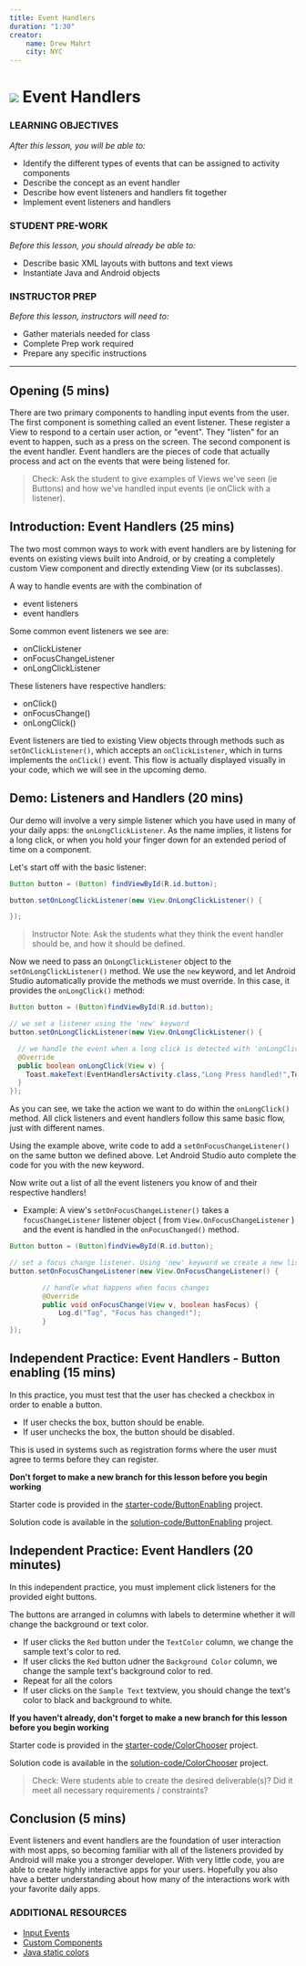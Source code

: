 ```yaml
---
title: Event Handlers
duration: "1:30"
creator:
    name: Drew Mahrt
    city: NYC
---
```


<!--  OUTSTANDING

- May want to demonstrate grabbing and using user input in this lesson
- Discussion questions for the conclusion

-->

# ![](https://ga-dash.s3.amazonaws.com/production/assets/logo-9f88ae6c9c3871690e33280fcf557f33.png) Event Handlers

### LEARNING OBJECTIVES
*After this lesson, you will be able to:*
- Identify the different types of events that can be assigned to activity components
- Describe the concept as an event handler
- Describe how event listeners and handlers fit together
- Implement event listeners and handlers

### STUDENT PRE-WORK
*Before this lesson, you should already be able to:*
- Describe basic XML layouts with buttons and text views
- Instantiate Java and Android objects

### INSTRUCTOR PREP
*Before this lesson, instructors will need to:*
- Gather materials needed for class
- Complete Prep work required
- Prepare any specific instructions

---
<a name="opening"></a>
## Opening (5 mins)

There are two primary components to handling input events from the user. The first component is something called an event listener. These register a View to respond to a certain user action, or "event". They "listen" for an event to happen, such as a press on the screen. The second component is the event handler. Event handlers are the pieces of code that actually process and act on the events that were being listened for.

>Check: Ask the student to give examples of Views we've seen (ie Buttons) and how we've handled input events (ie onClick with a listener).

<a name="introduction"></a>
## Introduction: Event Handlers (25 mins)

The two most common ways to work with event handlers are by listening for events on existing views built into Android, or by creating a completely custom View component and directly extending View (or its subclasses).

A way to handle events are with the combination of 
- event listeners 
- event handlers 
 
Some common event listeners we see are:
- onClickListener 
- onFocusChangeListener
- onLongClickListener
 
These listeners have respective handlers:
- onClick() 
- onFocusChange()
- onLongClick()
 
Event listeners are tied to existing View objects through methods such as `setOnClickListener()`, which accepts an `onClickListener`, which in turns implements the `onClick()` event. This flow is actually displayed visually in your code, which we will see in the upcoming demo.


<a name="demo"></a>
## Demo: Listeners and Handlers (20 mins)

Our demo will involve a very simple listener which you have used in many of your daily apps: the `onLongClickListener`. As the name implies, it listens for a long click, or when you hold your finger down for an extended period of time on a component.

Let's start off with the basic listener:

```java
Button button = (Button) findViewById(R.id.button);

button.setOnLongClickListener(new View.OnLongClickListener() {

});
```

> Instructor Note: Ask the students what they think the event handler should be, and how it should be defined.

Now we need to pass an `OnLongClickListener` object to the `setOnLongClickListener()` method. We use the `new` keyword, and let Android Studio automatically provide the methods we must override. In this case, it provides the `onLongClick()` method:

```java
Button button = (Button)findViewById(R.id.button);

// we set a listener using the 'new' keyword
button.setOnLongClickListener(new View.OnLongClickListener() {

  // we handle the event when a long click is detected with 'onLongClick'
  @Override
  public boolean onLongClick(View v) {
    Toast.makeText(EventHandlersActivity.class,"Long Press handled!",Toast.LENGTH_SHORT).show();
  }
});
```

As you can see, we take the action we want to do within the `onLongClick()` method. All click listeners and event handlers follow this same basic flow, just with different names.

Using the example above, write code to add a `setOnFocusChangeListener()` on the same button we defined above. Let Android Studio auto complete the code for you with the new keyword.

Now write out a list of all the event listeners you know of and their respective handlers!
- Example: A view's `setOnFocusChangeListener()` takes a `focusChangeListener` listener object ( from `View.OnFocusChangeListener` ) and the event is handled in the `onFocusChanged()` method.

```java
Button button = (Button)findViewById(R.id.button);

// set a focus change listener. Using 'new' keyword we create a new listener
button.setOnFocusChangeListener(new View.OnFocusChangeListener() {

        // handle what happens when focus changes
        @Override
        public void onFocusChange(View v, boolean hasFocus) {
            Log.d("Tag", "Focus has changed!");
        }
});
```

<a name="ind-practice"></a>
## Independent Practice: Event Handlers -  Button enabling (15 mins)

In this practice, you must test that the user has checked a checkbox in order to enable a button. 
- If user checks the box, button should be enable.
- If user unchecks the box, the button should be disabled. 
 
This is used in systems such as registration forms where the user must agree to terms before they can register. 

**Don't forget to make a new branch for this lesson before you begin working** 

Starter code is provided in the [starter-code/ButtonEnabling](starter-code/ButtonEnabling) project.

Solution code is available in the [solution-code/ButtonEnabling](solution-code/ButtonEnabling) project.

<a name="ind-practice"></a>
## Independent Practice: Event Handlers (20 minutes)

In this independent practice, you must implement click listeners for the provided eight buttons.

The buttons are arranged in columns with labels to determine whether it will change the background or text color.
- If user clicks the `Red` button under the `TextColor` column, we change the sample text's color to red.
- If user clicks the `Red` button udner the `Background Color` column, we change the sample text's background color to red.
- Repeat for all the colors
- If user clicks on the `Sample Text` textview, you should change the text's color to black and background to white.

**If you haven't already, don't forget to make a new branch for this lesson before you begin working** 

Starter code is provided in the [starter-code/ColorChooser](starter-code/ColorChooser) project.

Solution code is available in the [solution-code/ColorChooser](solution-code/ColorChooser) project.

> Check: Were students able to create the desired deliverable(s)? Did it meet all necessary requirements / constraints?


<a name="conclusion"></a>
## Conclusion (5 mins)

Event listeners and event handlers are the foundation of user interaction with most apps, so becoming familiar with all of the listeners provided by Android will make you a stronger developer. With very little code, you are able to create highly interactive apps for your users. Hopefully you also have a better understanding about how many of the interactions work with your favorite daily apps.



### ADDITIONAL RESOURCES
- [Input Events](http://developer.android.com/guide/topics/ui/ui-events.html)
- [Custom Components](http://developer.android.com/guide/topics/ui/custom-components.html)
- [Java static colors](http://docs.oracle.com/javase/7/docs/api/java/awt/Color.html)

